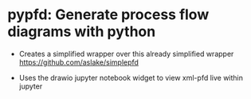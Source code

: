# pypfd: Generate process flow diagrams with python

* Creates a simplified wrapper over this already simplified wrapper https://github.com/aslake/simplepfd

* Uses the drawio jupyter notebook widget to view xml-pfd live within jupyter

